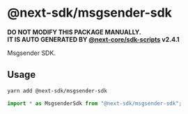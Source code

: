 # @next-sdk/msgsender-sdk

**DO NOT MODIFY THIS PACKAGE MANUALLY.**  
**IT IS AUTO GENERATED BY [@next-core/sdk-scripts] v2.4.1**

Msgsender SDK.

## Usage

```bash
yarn add @next-sdk/msgsender-sdk
```

```ts
import * as MsgsenderSdk from "@next-sdk/msgsender-sdk";
```

[@next-core/sdk-scripts]: https://github.com/easyops-cn/next-core/tree/master/packages/sdk-scripts
